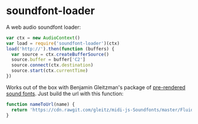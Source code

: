 # soundfont-loader

A web audio soundfont loader:

```js
var ctx = new AudioContext()
var load = require('soundfont-loader')(ctx)
load('http://').then(function (buffers) {
  var source = ctx.createBufferSource()
  source.buffer = buffer['C2']
  source.connect(ctx.destination)
  source.start(ctx.currentTime)
})
```

Works out of the box with Benjamin Gleitzman's package of
[pre-rendered sound fonts](https://github.com/gleitz/midi-js-soundfonts). Just build the url with this function:

```js
function nameToUrl(name) {
  return 'https://cdn.rawgit.com/gleitz/midi-js-Soundfonts/master/FluidR3_GM/' + name + '-ogg.js'
}
```
